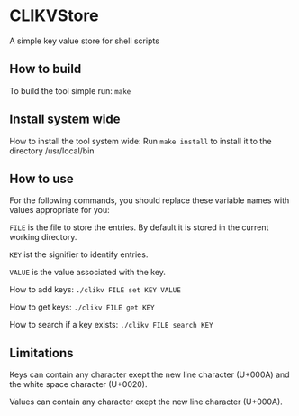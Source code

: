 # CLIKVStore
A simple key value store for shell scripts

## How to build

To build the tool simple run: ```make```

## Install system wide

How to install the tool system wide: Run ```make install``` to install it to the directory /usr/local/bin

## How to use

For the following commands, you should replace these variable names with values appropriate for you:

```FILE``` is the file to store the entries. By default it is stored in the current working directory.

```KEY``` ist the signifier to identify entries.

```VALUE``` is the value associated with the key.

How to add keys: ```./clikv FILE set KEY VALUE```

How to get keys: ```./clikv FILE get KEY```

How to search if a key exists: ```./clikv FILE search KEY```

## Limitations

Keys can contain any character exept the new line character (U+000A) and the white space character (U+0020).

Values can contain any character exept the new line character (U+000A).